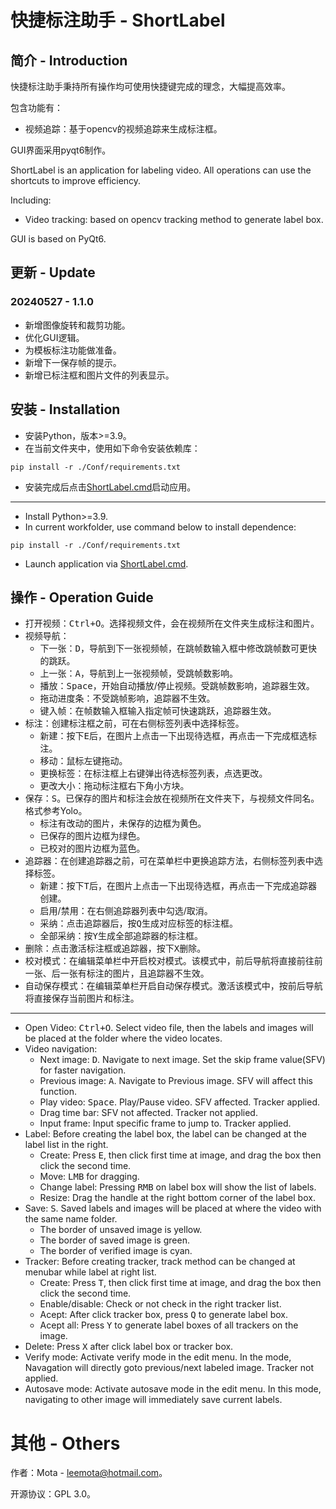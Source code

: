 # 快捷标注助手 - ShortLabel

## 简介 - Introduction
快捷标注助手秉持所有操作均可使用快捷键完成的理念，大幅提高效率。

包含功能有：
- 视频追踪：基于opencv的视频追踪来生成标注框。

GUI界面采用pyqt6制作。

ShortLabel is an application for labeling video.
All operations can use the shortcuts to improve efficiency.

Including:
- Video tracking: based on opencv tracking method to generate label box.

GUI is based on PyQt6.

## 更新 - Update
### 20240527 - 1.1.0
- 新增图像旋转和裁剪功能。
- 优化GUI逻辑。
- 为模板标注功能做准备。
- 新增下一保存帧的提示。
- 新增已标注框和图片文件的列表显示。

## 安装 - Installation
- 安装Python，版本>=3.9。
- 在当前文件夹中，使用如下命令安装依赖库：
```
pip install -r ./Conf/requirements.txt
```
- 安装完成后点击[ShortLabel.cmd](./ShortLabel.cmd)启动应用。

---

- Install Python>=3.9.
- In current workfolder, use command below to install dependence:
```
pip install -r ./Conf/requirements.txt
```
- Launch application via [ShortLabel.cmd](./ShortLabel.cmd).


## 操作 - Operation Guide
- 打开视频：<kbd>Ctrl+O</kbd>。选择视频文件，会在视频所在文件夹生成标注和图片。
- 视频导航：
    - 下一张：<kbd>D</kbd>，导航到下一张视频帧，在跳帧数输入框中修改跳帧数可更快的跳跃。
    - 上一张：<kbd>A</kbd>，导航到上一张视频帧，受跳帧数影响。
    - 播放：<kbd>Space</kbd>，开始自动播放/停止视频。受跳帧数影响，追踪器生效。
    - 拖动进度条：不受跳帧影响，追踪器不生效。
    - 键入帧：在帧数输入框输入指定帧可快速跳跃，追踪器生效。
- 标注：创建标注框之前，可在右侧标签列表中选择标签。
    - 新建：按下<kbd>E</kbd>后，在图片上点击一下出现待选框，再点击一下完成框选标注。
    - 移动：鼠标<kbd>左键</kbd>拖动。
    - 更换标签：在标注框上<kbd>右键</kbd>弹出待选标签列表，点选更改。
    - 更改大小：拖动标注框右下角小方块。
- 保存：<kbd>S</kbd>。已保存的图片和标注会放在视频所在文件夹下，与视频文件同名。格式参考Yolo。
    - 标注有改动的图片，未保存的边框为黄色。
    - 已保存的图片边框为绿色。
    - 已校对的图片边框为蓝色。
- 追踪器：在创建追踪器之前，可在菜单栏中更换追踪方法，右侧标签列表中选择标签。
    - 新建：按下<kbd>T</kbd>后，在图片上点击一下出现待选框，再点击一下完成追踪器创建。
    - 启用/禁用：在右侧追踪器列表中勾选/取消。
    - 采纳：点击追踪器后，按<kbd>Q</kbd>生成对应标签的标注框。
    - 全部采纳：按<kbd>Y</kbd>生成全部追踪器的标注框。
- 删除：点击激活标注框或追踪器，按下<kbd>X</kbd>删除。
- 校对模式：在编辑菜单栏中开启校对模式。该模式中，前后导航将直接前往前一张、后一张有标注的图片，且追踪器不生效。
- 自动保存模式：在编辑菜单栏开启自动保存模式。激活该模式中，按前后导航将直接保存当前图片和标注。

---
- Open Video: <kbd>Ctrl+O</kbd>. Select video file, then the labels and images will be placed at the folder where the video locates.
- Video navigation:
    - Next image: <kbd>D</kbd>. Navigate to next image. Set the skip frame value(SFV) for faster navigation.
    - Previous image: <kbd>A</kbd>. Navigate to Previous image. SFV will affect this function.
    - Play video: <kbd>Space</kbd>. Play/Pause video. SFV affected. Tracker applied.
    - Drag time bar: SFV not affected. Tracker not applied.
    - Input frame: Input specific frame to jump to. Tracker applied.
- Label: Before creating the label box, the label can be changed at the label list in the right.
    - Create: Press <kbd>E</kbd>, then click first time at image, and drag the box then click the second time.
    - Move: <kbd>LMB</kbd> for dragging.
    - Change label: Pressing <kbd>RMB</kbd> on label box will show the list of labels.
    - Resize: Drag the handle at the right bottom corner of the label box.
- Save: <kbd>S</kbd>. Saved labels and images will be placed at where the video with the same name folder.
    - The border of unsaved image is yellow.
    - The border of saved image is green.
    - The border of verified image is cyan.
- Tracker: Before creating tracker, track method can be changed at menubar while label at right list.
    - Create: Press <kbd>T</kbd>, then click first time at image, and drag the box then click the second time.
    - Enable/disable: Check or not check in the right tracker list.
    - Acept: After click tracker box, press <kbd>Q</kbd> to generate label box.
    - Acept all: Press <kbd>Y</kbd> to generate label boxes of all trackers on the image.
- Delete: Press <kbd>X</kbd> after click label box or tracker box.
- Verify mode: Activate verify mode in the edit menu. In the mode, Navagation will directly goto previous/next labeled image. Tracker not applied.
- Autosave mode: Activate autosave mode in the edit menu. In this mode, navigating to other image will immediately save current labels.


# 其他 - Others
作者：Mota - leemota@hotmail.com。

开源协议：GPL 3.0。

